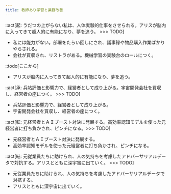 ```yaml
---
title: 教師あり学習と業務改善
---
```


::act[起: うだつの上がらない私は、人体実験的仕事をさせられる。アリスが脳内に入ってきて超人的に有能になり、夢を追う。 >>> TODO]

- 私には能力がない。部署をたらい回しにされ、議事録や物品購入作業ばかりやらされる。
- 会社が買収され、リストラがある。機械学習の実験台のロールにつく。

::todo[ここから]
- アリスが脳内に入ってきて超人的に有能になり、夢を追う。

::act[承: 兵站評価と影響力で、経営者として成り上がる。宇宙開発会社を買収し、経営者の座につく。 >>> TODO]

- 兵站評価と影響力で、経営者として成り上がる。
- 宇宙開発会社を買収し、経営者の座につく。

::act[転: 元経営者とＡＩブースト対決に発展する。高効率認知モデルを使った元経営者に打ち負かされ、ピンチになる。>>> TODO]

- 元経営者とＡＩブースト対決に発展する。
- 高効率認知モデルを使った元経営者に打ち負かされ、ピンチになる。

::act[結: 元従業員たちに助けられ、人の気持ちを考慮したアドバーサリアルデータで対抗する。アリスとともに深宇宙に出ていく。 >>> TODO]

- 元従業員たちに助けられ、人の気持ちを考慮したアドバーサリアルデータで対抗する。
- アリスとともに深宇宙に出ていく。
